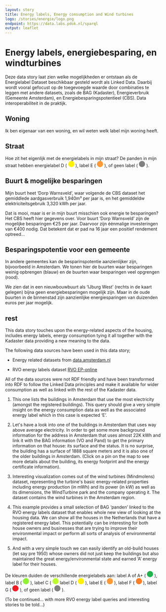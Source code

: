 ```yaml
---
layout: story
title: Energy labels, Energy consumption and Wind turbines
logo: /stories/energie/logo.png
endpoint: https://data.labs.pdok.nl/sparql
output: leaflet
---
```

# Energy labels, energiebesparing, en windturbines

Deze data story laat zien welke mogelijkheden er ontstaan als de
Energielabel Dataset beschikbaar gesteld wordt als Linked Data.
Daarbij wordt vooral gefocust op de toegevoegde waarde door
combinaties te leggen met andere datasets, zoals de BAG (Kadaster),
Energieverbruik (Gemeente Amsterdam), en Energiebesparingspotentieel
(CBS).  Data interoperabiliteit in de praktijk.

## Woning

Ik ben eigenaar van een woning, en wil weten welk label mijn woning
heeft.

<div data-query
     data-query-endpoint="https://data.pdok.nl/sparql"
     data-query-sparql="10-woning.rq">
</div>

## Straat

<p>Hoe zit het eigenlijk met de energielabels in mijn straat?  De panden
in mijn straat hebben energielabel D (
<svg height="20" viewBox="0 0 20 20" xmlns="http://www.w3.org/2000/svg">
  <circle cx="10" cy="10" fill="#fff200" r="10"/>
</svg>
), label E (
<svg height="20" viewBox="0 0 20 20" xmlns="http://www.w3.org/2000/svg">
  <circle cx="10" cy="10" fill="#ff9a35" r="10"/>
</svg>
), of geen label (
<svg height="20" viewBox="0 0 20 20" xmlns="http://www.w3.org/2000/svg">
  <circle cx="10" cy="10" fill="grey" r="10"/>
</svg>
).</p>

<div data-query
     data-query-endpoint="https://data.pdok.nl/sparql"
     data-query-sparql="20-straat.rq">
</div>

## Buurt & mogelijke besparingen

Mijn buurt heet ‘Dorp Warnsveld’, waar volgende de CBS dataset het
gemiddlede aardgasverbruik 1,940m³ per jaar is, en het gemiddeldw
elektriciteitsgebruik 3,320 kWh per jaar.

Dat is mooi, maar is er in mijn buurt misschien ook energie te
besparingen?  Het CBS heeft hier gegevens over.  Voor buurt ‘Dorp
Warnsveld’ zijn de mogelijke besparingen €25 per jaar.  Daarvoor zijn
éénmalige investeringen van €400 nodig.  Dat betekent dat er pad na 16
jaar een positief rendement optreed…

<div data-query
     data-query-endpoint="https://api.krr.triply.cc/datasets/Kadaster/geosoup2/services/geosoup/sparql"
     data-query-sparql="40-buurt-besparingen.rq">
</div>

## Besparingspotentie voor een gemeente

In andere gemeentes kan de besparinspotentie aanzienlijker zijn,
bijvoorbeeld in Amsterdam.  We tonen hier de buurten waar besparingen
weinig opbrengen (blauw) en de buurten waar besparingen veel opgrengen
(rood).

We zien dat in een nieuwbouwbuurt als ‘IJburg West’ (rechts in de
kaart gelegen) bijna geen energiebesparingen mogelijk zijn.  Maar in
de oude buurten in de binnenstad zijn aanzienlijke energiesparingen
van duizenden euros per jaar mogelijk.

<div data-query
     data-query-endpoint="https://api.krr.triply.cc/datasets/Kadaster/geosoup2/services/geosoup/sparql"
     data-query-sparql="50-gemeente-besparingen.rq">
</div>

## rest

This data story touches upon the energy-related aspects of the
housing, includes energy labels, energy consumption tying it all
together with the Kadaster data providing a new meaning to the data.

The following data sources have been used in this data story;

  * Energy related datasets from [data.amsterdam.nl](data.amsterdam.nl)
  
  * RVO energy labels dataset [RVO
    EP-online](https://www.rvo.nl/onderwerpen/duurzaam-ondernemen/gebouwen/hulpmiddelen-tools-en-inspiratie-gebouwen/ep-online)

All of the data sources were not RDF friendly and have been
transformed into RDF to follow the Linked Data principles and make it
available for wider consumption as well as linked with the rest of the
Kadaster data.

1) This one lists the buildings in Amsterdam that use the most
electricity (amongst the registered buildings).  This query should
give a very simple insight on the energy consumption data as well as
the associated energy label which in this case is expected ‘E’.

<div data-query
     data-query-sparql="story_01_ams_most.rq">
</div>

2) Let's have a look into one of the buildings in Amsterdam that uses
way above average electricity.  In order to get some more background
information for the address in Amsterdam that uses almost 22K kWh and
link it with the BAG information (VO and Pand) to get the primary
information on that house: its surface and the status. It is no surprise, 
the building has a surface of 1888 square meters and it is also one of the 
older buildings in Amsterdam.
(Click on a pin on the map to see more details about the building, its energy 
footprint and the energy certificate information).

<div data-query
     data-query-sparql="story_02_ams_keisergracht2.rq">
</div>

3) Interesting visualization comes out of the wind turbines
(Mindmolens) dataset, representing the turbine's basic energy-related
properties including energy production (in mWh) and its power (in kW)
as well as its dimensions, the WindTurbine park and the company
operating it.  The dataset contains the wind turbines in the Amsterdam
region.

<div data-query
     data-query-sparql="story_03_ams_wind.rq">
</div>


4) This example provides a small selection of BAG ‘panden’ linked to
the RVO energy labels dataset that enables whole new view of looking
at the housing data.  We can show all the houses in the Netherlands
that have a registered energy label.  This potentially can be
interesting for both house owners and businesses that are trying to
improve their environmental impact or perform all sorts of analysis of
environmental impact.

<div data-query
     data-query-sparql="story_04_ams_rvo.rq">
</div>

5) And with a very simple touch we can easily identify an old-build
houses (let say pre 1950) whose owners did not just keep the buildings
but also maintained the great energy/environmental state and earned
‘A’ energy label for their houses.

<p>De kleuren duiden de verschillende energielabels aan: label A of A+
(
<svg height="20" viewBox="0 0 20 20" xmlns="http://www.w3.org/2000/svg">
  <circle cx="10" cy="10" fill="#22b14c" r="10"/>
</svg>
), label B (
<svg height="20" viewBox="0 0 20 20" xmlns="http://www.w3.org/2000/svg">
  <circle cx="10" cy="10" fill="#8ff334" r="10"/>
</svg>
), label C (
<svg height="20" viewBox="0 0 20 20" xmlns="http://www.w3.org/2000/svg">
  <circle cx="10" cy="10" fill="#bdfc2c" r="10"/>
</svg>
label D (
<svg height="20" viewBox="0 0 20 20" xmlns="http://www.w3.org/2000/svg">
  <circle cx="10" cy="10" fill="#fff200" r="10"/>
</svg>
), label E (
<svg height="20" viewBox="0 0 20 20" xmlns="http://www.w3.org/2000/svg">
  <circle cx="10" cy="10" fill="#ff9a35" r="10"/>
</svg>
), label F (
<svg height="20" viewBox="0 0 20 20" xmlns="http://www.w3.org/2000/svg">
  <circle cx="10" cy="10" fill="#ff7f27" r="10"/>
</svg>
), label G (
<svg height="20" viewBox="0 0 20 20" xmlns="http://www.w3.org/2000/svg">
  <circle cx="10" cy="10" fill="#ed1c24" r="10"/>
</svg>
), of geen label (
<svg height="20" viewBox="0 0 20 20" xmlns="http://www.w3.org/2000/svg">
  <circle cx="10" cy="10" fill="grey" r="10"/>
</svg>
).</p>

<div data-query
     data-query-sparql="story_04_ams_rvo2.rq">
</div>

(To be continued… with more RVO energy label queries and interesting
stories to be told…)
